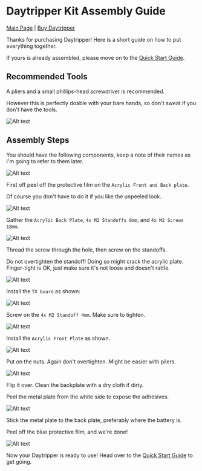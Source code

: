 # Daytripper Kit Assembly Guide

[Main Page](/README.md) | [Buy Daytripper](https://www.tindie.com/products/dekuNukem/daytripper)

Thanks for purchasing Daytripper! Here is a short guide on how to put everything together.

If yours is already assembled, please move on to the [Quick Start Guide](/quick_start_guide.md).

## Recommended Tools

A pliers and a small phillips-head screwdriver is recommended.

However this is perfectly doable with your bare hands, so don't sweat if you don't have the tools.

![Alt text](resources/photos/tools.jpg)

## Assembly Steps

You should have the following components, keep a note of their names as I'm going to refer to them later. 

![Alt text](resources/photos/components.jpg)

First off peel off the protective film on the `Acrylic Front and Back plate`. 

Of course you don't have to do it if you like the unpeeled look. 

![Alt text](resources/photos/film.jpg)

Gather the `Acrylic Back Plate`, `4x M2 Standoffs 6mm`, and `4x M2 Screws 18mm`.

![Alt text](resources/photos/back.jpg)

Thread the screw through the hole, then screw on the standoffs.

Do not overtighten the standoff! Doing so might crack the acrylic plate. Finger-tight is OK, just make sure it's not loose and doesn't rattle.

![Alt text](resources/photos/back_in.jpg)

Install the `TX board` as shown:

![Alt text](resources/photos/tx_in.jpg)

Screw on the `4x M2 Standoff 4mm`. Make sure to tighten. 

![Alt text](resources/photos/tx_m2.jpg)

Install the `Acrylic Front Plate` as shown. 

![Alt text](resources/photos/tx_plate.jpg)

Put on the nuts. Again don't overtighten. Might be easier with pilers. 

![Alt text](resources/photos/tx_nut.jpg)

Flip it over. Clean the backplate with a dry cloth if dirty.

Peel the metal plate from the white side to expose the adhesives.

![Alt text](resources/photos/metal_peel.jpg)

Stick the metal plate to the back plate, preferably where the battery is. 

Peel off the blue protective film, and we're done!

![Alt text](resources/photos/done.jpg)


Now your Daytripper is ready to use! Head over to the [Quick Start Guide](/quick_start_guide.md) to get going.